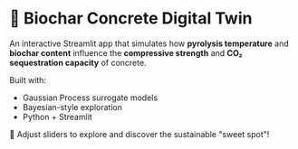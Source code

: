 # 🌱 Biochar Concrete Digital Twin

An interactive Streamlit app that simulates how **pyrolysis temperature** and **biochar content** influence the **compressive strength** and **CO₂ sequestration capacity** of concrete.

Built with:
- Gaussian Process surrogate models
- Bayesian-style exploration
- Python + Streamlit

🧠 Adjust sliders to explore and discover the sustainable "sweet spot"!

